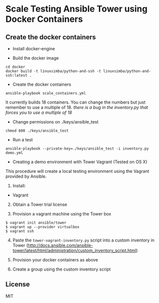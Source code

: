 # Scale Testing Ansible Tower using Docker Containers


## Create the docker containers

* Install docker-engine

* Build the docker image

```
cd docker
docker build -t linuxsimba/python-and-ssh -t linuxsimba/python-and-ssh:latest .

```

* Create the docker containers

```
ansible-playbook scale_containers.yml
```

It currently builds 18 containers. You can change the numbers
but just remember to use a multiple of 18.  _there is a bug in the inventory.py that forces you to use a multiple of 18_

* Change permissions on ./keys/ansible_test

```
chmod 600 ./keys/ansible_test
```

* Run a test

```
ansible-playbook --private-key=./keys/ansible_test -i inventory.py demo.yml

```

* Creating a demo environment with Tower Vagrant (Tested on OS X)

This procedure will create a local testing environment using the Vagrant provided by Ansible.

1. Install:
  * Vagrant

2. Obtain a Tower trial license

3. Provision a vagrant machine using the Tower box

```
$ vagrant init ansible/tower
$ vagrant up --provider virtualbox
$ vagrant ssh
```
4. Paste the `tower-vagrant-inventory.py` script into a custom inventory in Tower
(http://docs.ansible.com/ansible-tower/latest/html/administration/custom_inventory_script.html)

5. Provision your docker containers as above

6. Create a group using the custom inventory script

## License

MIT
